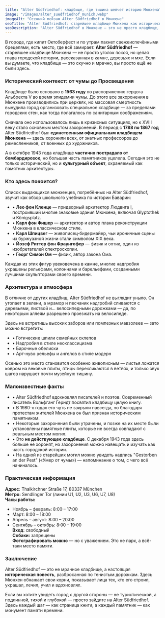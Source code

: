```yaml
---
title: "Alter Südfriedhof: кладбище, где тишина шепчет историю Мюнхена"
image: "/images/alter_suedfriedhof_munich.webp"
imageAlt: "Осенний пейзаж Alter Südfriedhof в Мюнхене"
seoTitle: "Alter Südfriedhof: старейшее кладбище Мюнхена как исторический памятник"
seoDescription: "Alter Südfriedhof в Мюнхене — это не просто кладбище, а настоящая историческая летопись. Узнайте, кого здесь похоронили, какие архитектурные стили можно увидеть и почему это место стоит посетить."
---
```


В городе, где кипит Октоберфест и по утрам пахнет свежеиспечёнными брецелями, есть место, где всё замирает. **Alter Südfriedhof** — старейшее кладбище Мюнхена — не просто уголок покоя, но целая глава городской истории, рассказанная в камне, деревьях и мхе. Если вы думаете, что кладбище — это скучно и мрачно, вы просто ещё не были здесь.

### Исторический контекст: от чумы до Просвещения
Кладбище было основано в **1563 году** по распоряжению герцога Альбрехта V во время эпидемии чумы. До этого все захоронения в Мюнхене производились при церквях, но массовая смертность вынудила город организовать специальное кладбище — за пределами городских стен, как тогда полагалось по санитарным соображениям.

Сначала оно использовалось лишь в кризисных ситуациях, но к XVIII веку стало основным местом захоронений. В период с **1788 по 1867 год** Alter Südfriedhof был **единственным официальным кладбищем Мюнхена** — здесь хоронили всех, от знатных профессоров до ремесленников, от военных до художников.

А в октябре 1943 года кладбище **частично пострадало от бомбардировок**, но большая часть памятников уцелела. Сегодня это не только исторический, но и **культурный объект**, охраняемый как памятник архитектуры.

### Кто здесь покоится?
Список выдающихся мюнхенцев, погребённых на Alter Südfriedhof, звучит как обзор школьного учебника по истории Баварии:

- • **Лео фон Кленце** — придворный архитектор Людвига I, построивший многие знаковые здания Мюнхена, включая Glyptothek и Königsplatz.
- • **Карл фон Фишер** — архитектор и автор плана реконструкции Мюнхена в классическом стиле.
- • **Карл Шпицвег** — живописец-бидермайер, чьи ироничные сцены из буржуазной жизни стали символом XIX века.
- • **Йозеф Риттер фон Фраунгофер** — физик и оптик, один из изобретателей спектроскопии.
- • **Георг Симон Ом** — физик, автор закона Ома.

Каждая из этих фигур увековечена в камне, многие надгробия украшены рельефами, колоннами и барельефами, созданными лучшими скульпторами своего времени.

### Архитектура и атмосфера
В отличие от других кладбищ, Alter Südfriedhof не выглядит уныло. Он утопает в зелени, а мрамор и песчаник надгробий сливаются с деревьями, листвой и... велосипедными дорожками — да, по некоторым аллеям разрешено проезжать на велосипеде.

Здесь не встретишь высоких заборов или помпезных мавзолеев — зато можно встретить:
- • Готические шпили семейных склепов
- • Надгробия в стиле неоклассицизма
- • Барочные обелиски
- • Арт-нуво рельефы и ангелов в стиле модерн

Осенью это место становится особенно живописным — листья ложатся ковром на вековые плиты, птицы перекликаются в ветвях, и только звук шагов нарушает почти музейную тишину.

### Малоизвестные факты
- • Alter Südfriedhof вдохновлял писателей и поэтов. Современный писатель Вольфганг Герндт посвятил кладбищу целую книгу.
- • В 1980-х годах его чуть не закрыли навсегда, но благодаря протестам жителей Мюнхена он был признан историческим памятником.
- • Некоторые захоронения были утрачены, и позже на их месте были установлены памятные плиты, которые не всегда совпадают с реальным местом могил.
- • Это **не действующее кладбище**. С декабря 1943 года здесь больше не хоронят, но захоронения можно навещать и изучать как часть городской истории.
- • На одной из старейших могил можно увидеть надпись "Gestorben an der Pest" («Умер от чумы») — напоминание о том, с чего всё начиналось.

### Практическая информация
**Адрес:** Thalkirchner Straße 17, 80337 München  
**Метро:** Sendlinger Tor (линии U1, U2, U3, U6, U7, U8)  
**Часы работы:**  
- Ноябрь – февраль: 8:00 – 17:00  
- Март: 8:00 – 18:00  
- Апрель – август: 8:00 – 20:00  
- Сентябрь – октябрь: 8:00 – 19:00  
**Вход:** свободный  
**Собаки:** запрещены  
**Фотографировать можно** — но с уважением. Это не парк, а всё-таки место памяти.

### Заключение
Alter Südfriedhof — это не мрачное кладбище, а настоящая **историческая повесть**, разбросанная по тенистым дорожкам. Здесь Мюнхен обнажает свои корни, показывает лица тех, кто его строил, украшал, лечил, учил и вдохновлял.

Если вы хотите увидеть город с другой стороны — не туристической, а подлинной, тихой и глубокой — просто зайдите на Alter Südfriedhof. Здесь каждый шаг — как страница книги, а каждый памятник — как монумент памяти времени.